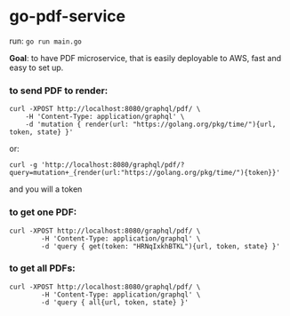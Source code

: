 # go-pdf-service

run: `go run main.go`

**Goal**: to have PDF microservice, that is easily deployable to AWS, fast and easy to set up.


### to send PDF to render:

```
curl -XPOST http://localhost:8080/graphql/pdf/ \
	-H 'Content-Type: application/graphql' \
	-d 'mutation { render(url: "https://golang.org/pkg/time/"){url, token, state} }'
```

or: 

```
curl -g 'http://localhost:8080/graphql/pdf/?query=mutation+_{render(url:"https://golang.org/pkg/time/"){token}}'
```
and you will a token

### to get one PDF:

```
curl -XPOST http://localhost:8080/graphql/pdf/ \
		-H 'Content-Type: application/graphql' \
		-d 'query { get(token: "HRNqIxkhBTKL"){url, token, state} }'
```

### to get all PDFs:

```
curl -XPOST http://localhost:8080/graphql/pdf/ \
		-H 'Content-Type: application/graphql' \
		-d 'query { all{url, token, state} }'
```